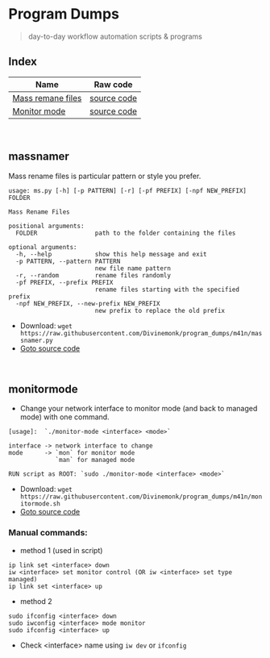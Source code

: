 # Program Dumps
> day-to-day workflow automation scripts & programs

## Index
| Name  | Raw code |
| ------------- | ------------- |
|  [Mass remane files](#massnamer) | [source code](https://raw.githubusercontent.com/Divinemonk/program_dumps/m41n/massnamer.py)  |
| [Monitor mode](#monitormode) | [source code](https://raw.githubusercontent.com/Divinemonk/program_dumps/m41n/monitormode.sh) |


<br>

## massnamer
Mass rename files is particular pattern or style you prefer.
```
usage: ms.py [-h] [-p PATTERN] [-r] [-pf PREFIX] [-npf NEW_PREFIX] FOLDER

Mass Rename Files

positional arguments:
  FOLDER                path to the folder containing the files

optional arguments:
  -h, --help            show this help message and exit
  -p PATTERN, --pattern PATTERN
                        new file name pattern
  -r, --random          rename files randomly
  -pf PREFIX, --prefix PREFIX
                        rename files starting with the specified prefix
  -npf NEW_PREFIX, --new-prefix NEW_PREFIX
                        new prefix to replace the old prefix
```
- Download: `wget https://raw.githubusercontent.com/Divinemonk/program_dumps/m41n/massnamer.py`
- [Goto source code](https://github.com/Divinemonk/program_dumps/blob/m41n/massnamer.py)


<br>

## monitormode
- Change your network interface to monitor mode (and back to managed mode) with one command.
```
[usage]:  `./monitor-mode <interface> <mode>`

interface -> network interface to change
mode      -> `mon` for monitor mode
             `man` for managed mode

RUN script as ROOT: `sudo ./monitor-mode <interface> <mode>`
```
- Download: `wget https://raw.githubusercontent.com/Divinemonk/program_dumps/m41n/monitormode.sh`
- [Goto source code](https://github.com/Divinemonk/program_dumps/blob/m41n/monitormode.sh)

### Manual commands:
- method 1 (used in script)
```
ip link set <interface> down
iw <interface> set monitor control (OR iw <interface> set type managed)
ip link set <interface> up
```
- method 2
```
sudo ifconfig <interface> down
sudo iwconfig <interface> mode monitor
sudo ifconfig <interface> up
```
- Check \<interface\> name using `iw dev` or `ifconfig`
